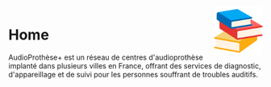 <img height="96" src="./img/logo.png" width="96" align="right"/>

# Home

AudioProthèse+ est un réseau de centres d'audioprothèse implanté dans plusieurs villes en France, offrant des services de diagnostic, d'appareillage et de suivi pour les personnes souffrant de troubles auditifs.
